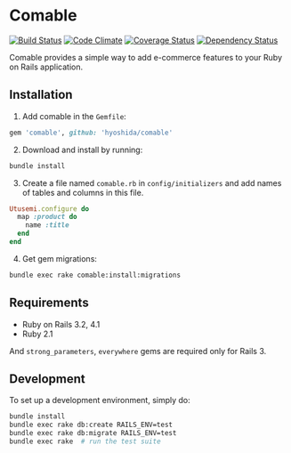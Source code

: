 # Comable

[![Build Status](https://secure.travis-ci.org/hyoshida/comable.png)](http://travis-ci.org/hyoshida/comable)
[![Code Climate](https://codeclimate.com/github/hyoshida/comable.png)](https://codeclimate.com/github/hyoshida/comable)
[![Coverage Status](https://coveralls.io/repos/hyoshida/comable/badge.png)](https://coveralls.io/r/hyoshida/comable)
[![Dependency Status](https://gemnasium.com/hyoshida/comable.svg)](https://gemnasium.com/hyoshida/comable)

Comable provides a simple way to add e-commerce features to your Ruby on Rails application.

## Installation

1. Add comable in the `Gemfile`:

  ```ruby
  gem 'comable', github: 'hyoshida/comable'
  ```

2. Download and install by running:

  ```bash
  bundle install
  ```

3. Create a file named `comable.rb` in `config/initializers` and add names of tables and columns in this file.

  ```ruby
  Utusemi.configure do
    map :product do
      name :title
    end
  end
  ```

4. Get gem migrations:

  ```bash
  bundle exec rake comable:install:migrations
  ```

## Requirements

* Ruby on Rails 3.2, 4.1
* Ruby 2.1

And `strong_parameters`, `everywhere` gems are required only for Rails 3.

## Development

To set up a development environment, simply do:

```bash
bundle install
bundle exec rake db:create RAILS_ENV=test
bundle exec rake db:migrate RAILS_ENV=test
bundle exec rake  # run the test suite
```
